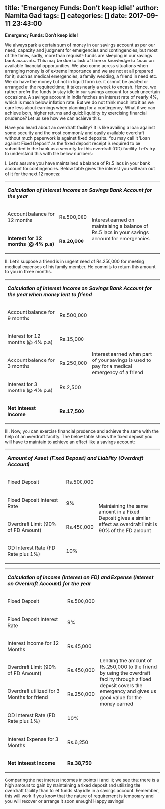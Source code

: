 title: 'Emergency Funds: Don’t keep idle!'
author: Namita Gad
tags: []
categories: []
date: 2017-09-11 23:43:00
---
**Emergency Funds: Don’t keep idle!**

We always park a certain sum of money in our savings account as per our need, capacity and judgment for emergencies and contingencies; but most of the times, sadly, more than requisite funds are sleeping in our savings bank accounts. This may be due to lack of time or knowledge to focus on available financial opportunities. We also come across situations when arranging money is of extreme importance and we are not at all prepared for it; such as medical emergencies, a family wedding, a friend in need etc. We do have the money but not in liquid form i.e. it cannot be availed or arranged at the required time; it takes nearly a week to encash. Hence, we rather prefer the funds to stay idle in our savings account for such uncertain occasions. A savings account in India fetches an interest rate of nearly 4%, which is much below inflation rate. But we do not think much into it as we care less about earnings when planning for a contingency. What if we can achieve both, higher returns and quick liquidity by exercising financial prudence? Let us see how we can achieve this.

Have you heard about an overdraft facility? It is like availing a loan against some security and the most commonly and easily available overdraft without much paperwork is against fixed deposits. You may call it ‘Loan against Fixed Deposit’ as the fixed deposit receipt is required to be submitted to the bank as a security for this overdraft (OD) facility. Let’s try to understand this with the below numbers:

I.  Let’s assume you have maintained a balance of Rs.5 lacs in your bank account for contingencies. Below table gives the interest you will earn out of it for the next 12 months:

<table>

<tbody>

<tr style="height: 35px;">

<td style="height: 35px;" colspan="3" width="479">

**_Calculation of Interest Income on Savings Bank Account for the year_**

</td>

</tr>

<tr style="height: 34px;">

<td style="height: 34px;" width="169">

Account balance for 12 months

</td>

<td style="height: 34px;" width="75">

Rs.500,000

</td>

<td style="height: 82px;" rowspan="2" width="235">

Interest earned on maintaining a balance of Rs.5 lacs in your savings account for emergencies

</td>

</tr>

<tr style="height: 48px;">

<td style="height: 48px;" width="169">

**Interest for 12 months (@ 4% p.a)**

</td>

<td style="height: 48px;" width="75">

**Rs.20,000**

</td>

</tr>

</tbody>

</table>

II. 	Let’s suppose a friend is in urgent need of Rs.250,000 for meeting medical expenses of his family member. He commits to return this amount to you in three months.

<table>

<tbody>

<tr>

<td colspan="3" width="479">

**_Calculation of Interest Income on Savings Bank Account for the year when money lent to friend_**

</td>

</tr>

<tr>

<td width="169">

Account balance for 9 months

</td>

<td width="75">

Rs.500,000

</td>

<td rowspan="5" width="235">

Interest earned when part of your savings is used to pay for a medical emergency of a friend

</td>

</tr>

<tr>

<td width="169">

Interest for 12 months (@ 4% p.a)

</td>

<td width="75">

Rs.15,000

</td>

</tr>

<tr>

<td width="169">

Account balance for 3 months

</td>

<td width="75">

Rs.250,000

</td>

</tr>

<tr>

<td width="169">

Interest for 3 months (@ 4% p.a)

</td>

<td width="75">

Rs.2,500

</td>

</tr>

<tr>

<td width="169">

**Net Interest Income**

</td>

<td width="75">

**Rs.17,500**

</td>

</tr>

</tbody>

</table>

III.  Now, you can exercise financial prudence and achieve the same with the help of an overdraft facility. The below table shows the fixed deposit you will have to maintain to achieve an effect like a savings account:

<table width="473">

<tbody>

<tr>

<td colspan="3" width="473">

**_Amount of Asset (Fixed Deposit) and Liability (Overdraft Account)_**

</td>

</tr>

<tr>

<td width="190">

Fixed Deposit

</td>

<td width="77">

Rs.500,000

</td>

<td rowspan="4" width="207">

Maintaining the same amount in a Fixed Deposit gives a similar effect as overdraft limit is 90% of the FD amount

</td>

</tr>

<tr>

<td width="190">

Fixed Deposit Interest Rate

</td>

<td width="77">

9%

</td>

</tr>

<tr>

<td width="190">

Overdraft Limit (90% of FD Amount)

</td>

<td width="77">

Rs.450,000

</td>

</tr>

<tr>

<td width="190">

OD Interest Rate (FD Rate plus 1%)

</td>

<td width="77">

10%

</td>

</tr>

</tbody>

</table>

<table width="473">

<tbody>

<tr>

<td colspan="3" width="473">

**_Calculation of Income (Interest on FD) and Expense (Interest on Overdraft Account) for the year_**

</td>

</tr>

<tr>

<td width="199">

Fixed Deposit

</td>

<td width="68">

Rs.500,000

</td>

<td rowspan="8" width="207">

Lending the amount of Rs.250,000 to the friend by using the overdraft facility through a fixed deposit covers the emergency and gives us good value for the money earned

</td>

</tr>

<tr>

<td width="199">

Fixed Deposit Interest Rate

</td>

<td width="68">

9%

</td>

</tr>

<tr>

<td width="199">

Interest Income for 12 Months

</td>

<td width="68">

Rs.45,000

</td>

</tr>

<tr>

<td width="199">

Overdraft Limit (90% of FD Amount)

</td>

<td width="68">

Rs.450,000

</td>

</tr>

<tr>

<td width="199">

Overdraft utilized for 3 Months for friend

</td>

<td width="68">

Rs.250,000

</td>

</tr>

<tr>

<td width="199">

OD Interest Rate (FD Rate plus 1%)

</td>

<td width="68">

10%

</td>

</tr>

<tr>

<td width="199">

Interest Expense for 3 Months

</td>

<td width="68">

Rs.6,250

</td>

</tr>

<tr>

<td width="199">

**Net Interest Income**

</td>

<td width="68">

**Rs.38,750**

</td>

</tr>

</tbody>

</table>

Comparing the net interest incomes in points II and III; we see that there is a high amount to gain by maintaining a fixed deposit and utilizing the overdraft facility than to let funds stay idle in a savings account. Remember, this will work if you know that the nature of requirement is temporary and you will recover or arrange it soon enough! Happy savings!